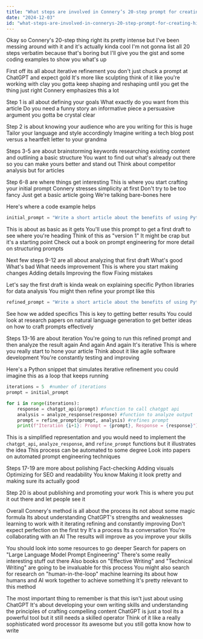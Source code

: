 ```yaml
---
title: "What steps are involved in Connery’s 20-step prompt for creating high-performing articles with ChatGPT?"
date: "2024-12-03"
id: "what-steps-are-involved-in-connerys-20-step-prompt-for-creating-high-performing-articles-with-chatgpt"
---
```


Okay so Connery's 20-step thing right its pretty intense but I've been messing around with it and it's actually kinda cool  I'm not gonna list all 20 steps verbatim because that's boring but I'll give you the gist and some coding examples to show you what's up

First off its all about iterative refinement you don't just chuck a prompt at ChatGPT and expect gold  It's more like sculpting think of it like you're working with clay you gotta keep shaping and reshaping until you get the thing just right  Connery emphasizes this a lot


Step 1 is all about defining your goals  What exactly do you want from this article  Do you need a funny story an informative piece a persuasive argument you gotta be crystal clear


Step 2 is about knowing your audience who are you writing for this is huge  Tailor your language and style accordingly  Imagine writing a tech blog post versus a heartfelt letter to your grandma


Steps 3-5 are about brainstorming keywords  researching existing content and outlining a basic structure  You want to find out what's already out there so you can make yours better and stand out  Think about competitor analysis but for articles


Step 6-8 are where things get interesting  This is where you start crafting your initial prompt  Connery stresses simplicity at first  Don't try to be too fancy  Just get a basic article going  We're talking bare-bones here


Here's where a code example helps

```python
initial_prompt = "Write a short article about the benefits of using Python for data science"
```

This is about as basic as it gets  You'll use this prompt to get a first draft to see where you're heading  Think of this as "version 1"  It might be crap but it's a starting point  Check out a book on prompt engineering for more detail on structuring prompts


Next few steps 9-12 are all about analyzing that first draft  What's good  What's bad  What needs improvement  This is where you start making changes  Adding details  Improving the flow  Fixing mistakes


Let's say the first draft is kinda weak on explaining specific Python libraries for data analysis  You might then refine your prompt like this


```python
refined_prompt = "Write a short article about the benefits of using Python for data science focusing on the Pandas NumPy and Scikit-learn libraries  Provide code examples for each"
```

See how we added specifics  This is key to getting better results  You could look at research papers on natural language generation to get better ideas on how to craft prompts effectively


Steps 13-16 are about iteration  You're going to run this refined prompt and then analyze the result again  And again  And again  It's iterative  This is where you really start to hone your article  Think about it like agile software development  You're constantly testing and improving


Here's a Python snippet that simulates iterative refinement you could imagine this as a loop that keeps running


```python
iterations = 5  #number of iterations
prompt = initial_prompt

for i in range(iterations):
    response = chatgpt_api(prompt) #function to call chatgpt api
    analysis = analyze_response(response) #function to analyze output
    prompt = refine_prompt(prompt, analysis) #refines prompt
    print(f"Iteration {i+1}: Prompt = {prompt}, Response = {response}")

```

This is a simplified representation and you would need to implement the `chatgpt_api`, `analyze_response`, and `refine_prompt` functions but it illustrates the idea  This process can be automated to some degree  Look into papers on automated prompt engineering techniques


Steps 17-19 are more about polishing  Fact-checking  Adding visuals  Optimizing for SEO and readability  You know  Making it look pretty and making sure its actually good


Step 20 is about publishing and promoting your work  This is where you put it out there and let people see it


Overall Connery's method is all about the process its not about some magic formula  Its about understanding ChatGPT's strengths and weaknesses learning to work with it  iterating refining  and constantly improving  Don't expect perfection on the first try  It's a process  Its a conversation  You're collaborating with an AI  The results will improve as you improve your skills


You should look into some resources to go deeper  Search for papers on "Large Language Model Prompt Engineering"  There's some really interesting stuff out there  Also  books on "Effective Writing" and "Technical Writing" are going to be invaluable for this process   You might also search for research on "human-in-the-loop" machine learning  its about how humans and AI work together to achieve something  It's pretty relevant to this method


The most important thing to remember is that this isn't just about using ChatGPT  It's about developing your own writing skills and understanding the principles of crafting compelling content  ChatGPT is just a tool its a powerful tool but it still needs a skilled operator  Think of it like a really sophisticated word processor its awesome but you still gotta know how to write
